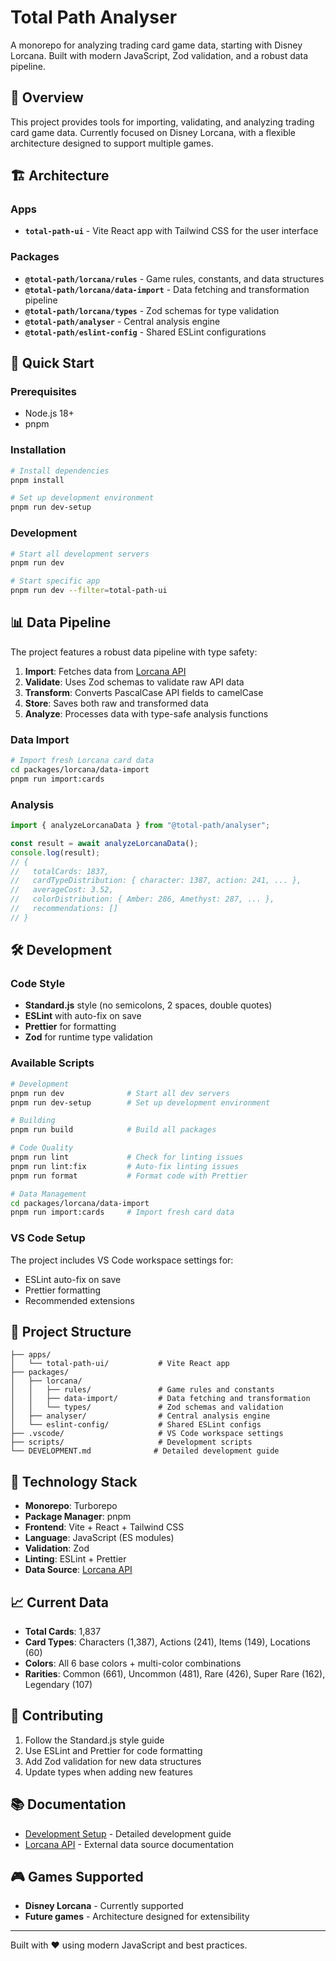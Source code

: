# Total Path Analyser

A monorepo for analyzing trading card game data, starting with Disney Lorcana. Built with modern JavaScript, Zod validation, and a robust data pipeline.

## 🎯 Overview

This project provides tools for importing, validating, and analyzing trading card game data. Currently focused on Disney Lorcana, with a flexible architecture designed to support multiple games.

## 🏗️ Architecture

### Apps

- **`total-path-ui`** - Vite React app with Tailwind CSS for the user interface

### Packages

- **`@total-path/lorcana/rules`** - Game rules, constants, and data structures
- **`@total-path/lorcana/data-import`** - Data fetching and transformation pipeline
- **`@total-path/lorcana/types`** - Zod schemas for type validation
- **`@total-path/analyser`** - Central analysis engine
- **`@total-path/eslint-config`** - Shared ESLint configurations

## 🚀 Quick Start

### Prerequisites

- Node.js 18+
- pnpm

### Installation

```bash
# Install dependencies
pnpm install

# Set up development environment
pnpm run dev-setup
```

### Development

```bash
# Start all development servers
pnpm run dev

# Start specific app
pnpm run dev --filter=total-path-ui
```

## 📊 Data Pipeline

The project features a robust data pipeline with type safety:

1. **Import**: Fetches data from [Lorcana API](https://lorcana-api.com)
2. **Validate**: Uses Zod schemas to validate raw API data
3. **Transform**: Converts PascalCase API fields to camelCase
4. **Store**: Saves both raw and transformed data
5. **Analyze**: Processes data with type-safe analysis functions

### Data Import

```bash
# Import fresh Lorcana card data
cd packages/lorcana/data-import
pnpm run import:cards
```

### Analysis

```javascript
import { analyzeLorcanaData } from "@total-path/analyser";

const result = await analyzeLorcanaData();
console.log(result);
// {
//   totalCards: 1837,
//   cardTypeDistribution: { character: 1387, action: 241, ... },
//   averageCost: 3.52,
//   colorDistribution: { Amber: 286, Amethyst: 287, ... },
//   recommendations: []
// }
```

## 🛠️ Development

### Code Style

- **Standard.js** style (no semicolons, 2 spaces, double quotes)
- **ESLint** with auto-fix on save
- **Prettier** for formatting
- **Zod** for runtime type validation

### Available Scripts

```bash
# Development
pnpm run dev              # Start all dev servers
pnpm run dev-setup        # Set up development environment

# Building
pnpm run build            # Build all packages

# Code Quality
pnpm run lint             # Check for linting issues
pnpm run lint:fix         # Auto-fix linting issues
pnpm run format           # Format code with Prettier

# Data Management
cd packages/lorcana/data-import
pnpm run import:cards     # Import fresh card data
```

### VS Code Setup

The project includes VS Code workspace settings for:

- ESLint auto-fix on save
- Prettier formatting
- Recommended extensions

## 📁 Project Structure

```
├── apps/
│   └── total-path-ui/           # Vite React app
├── packages/
│   ├── lorcana/
│   │   ├── rules/               # Game rules and constants
│   │   ├── data-import/         # Data fetching and transformation
│   │   └── types/               # Zod schemas and validation
│   ├── analyser/                # Central analysis engine
│   └── eslint-config/           # Shared ESLint configs
├── .vscode/                     # VS Code workspace settings
├── scripts/                     # Development scripts
└── DEVELOPMENT.md              # Detailed development guide
```

## 🔧 Technology Stack

- **Monorepo**: Turborepo
- **Package Manager**: pnpm
- **Frontend**: Vite + React + Tailwind CSS
- **Language**: JavaScript (ES modules)
- **Validation**: Zod
- **Linting**: ESLint + Prettier
- **Data Source**: [Lorcana API](https://lorcana-api.com)

## 📈 Current Data

- **Total Cards**: 1,837
- **Card Types**: Characters (1,387), Actions (241), Items (149), Locations (60)
- **Colors**: All 6 base colors + multi-color combinations
- **Rarities**: Common (661), Uncommon (481), Rare (426), Super Rare (162), Legendary (107)

## 🤝 Contributing

1. Follow the Standard.js style guide
2. Use ESLint and Prettier for code formatting
3. Add Zod validation for new data structures
4. Update types when adding new features

## 📚 Documentation

- [Development Setup](DEVELOPMENT.md) - Detailed development guide
- [Lorcana API](https://lorcana-api.com/docs) - External data source documentation

## 🎮 Games Supported

- **Disney Lorcana** - Currently supported
- **Future games** - Architecture designed for extensibility

---

Built with ❤️ using modern JavaScript and best practices.

